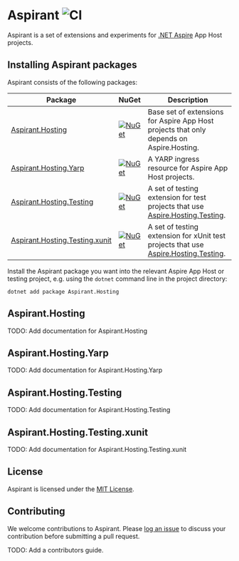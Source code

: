 # Aspirant ![CI](https://github.com/aspirant-project/aspirant/actions/workflows/ci.yml/badge.svg)

Aspirant is a set of extensions and experiments for [.NET Aspire](https://github.com/dotnet/aspire) App Host projects.

## Installing Aspirant packages

Aspirant consists of the following packages:

| Package | NuGet | Description |
| ------- | ----- | ----------- |
| [Aspirant.Hosting](#aspiranthosting) | [![NuGet](https://img.shields.io/nuget/v/Aspirant.Hosting.svg)](https://www.nuget.org/packages/Aspirant.Hosting) | Base set of extensions for Aspire App Host projects that only depends on Aspire.Hosting. |
| [Aspirant.Hosting.Yarp](#aspiranthostingyarp) | [![NuGet](https://img.shields.io/nuget/v/Aspirant.Hosting.Yarp.svg)](https://www.nuget.org/packages/Aspirant.Hosting.Yarp) | A YARP ingress resource for Aspire App Host projects. |
| [Aspirant.Hosting.Testing](#aspiranthostingtesting) | [![NuGet](https://img.shields.io/nuget/v/Aspirant.Hosting.Testing.svg)](https://www.nuget.org/packages/Aspirant.Hosting.Testing) | A set of testing extension for test projects that use [Aspire.Hosting.Testing](https://nuget.org/packages/Aspire.Hosting.Testing). |
| [Aspirant.Hosting.Testing.xunit](#aspiranthostingtestingxunit) | [![NuGet](https://img.shields.io/nuget/v/Aspirant.Hosting.Testing.xunit.svg)](https://www.nuget.org/packages/Aspirant.Hosting.Testing.xunit) | A set of testing extension for xUnit test projects that use [Aspire.Hosting.Testing](https://nuget.org/packages/Aspire.Hosting.Testing). |

Install the Aspirant package you want into the relevant Aspire App Host or testing project, e.g. using the `dotnet` command line in the project directory:

```shell
dotnet add package Aspirant.Hosting
```

## Aspirant.Hosting

TODO: Add documentation for Aspirant.Hosting

## Aspirant.Hosting.Yarp

TODO: Add documentation for Aspirant.Hosting.Yarp

## Aspirant.Hosting.Testing

TODO: Add documentation for Aspirant.Hosting.Testing

## Aspirant.Hosting.Testing.xunit

TODO: Add documentation for Aspirant.Hosting.Testing.xunit

## License

Aspirant is licensed under the [MIT License](./LICENSE).

## Contributing

We welcome contributions to Aspirant. Please [log an issue](https://github.com/aspirant-project/aspirant/issues/new) to discuss your contribution before submitting a pull request.

TODO: Add a contributors guide.